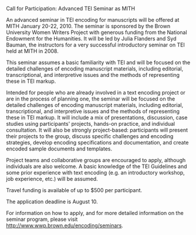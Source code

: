 Call for Participation: Advanced TEI Seminar as MITH

An advanced seminar in TEI encoding for manuscripts will be offered at MITH January 20-22, 2010. The seminar is sponsored by the Brown University Women Writers Project with generous funding from the National Endowment for the Humanities. It will be led by Julia Flanders and Syd Bauman, the instructors for a very successful introductory seminar on TEI held at MITH in 2008.

This seminar assumes a basic familiarity with TEI and will be focused on the detailed challenges of encoding manuscript materials, including editorial, transcriptional, and interpretive issues and the methods of representing these in TEI markup.

Intended for people who are already involved in a text encoding project or are in the process of planning one, the seminar will be focused on the detailed challenges of encoding manuscript materials, including editorial, transcriptional, and interpretive issues and the methods of representing these in TEI markup. It will include a mix of presentations, discussion, case studies using participants' projects, hands-on practice, and individual consultation. It will also be strongly project-based: participants will present their projects to the group, discuss specific challenges and encoding strategies, develop encoding specifications and documentation, and create encoded sample documents and templates.

Project teams and collaborative groups are encouraged to apply, although individuals are also welcome. A basic knowledge of the TEI Guidelines and some prior experience with text encoding (e.g. an introductory workshop, job experience, etc.) will be assumed.

Travel funding is available of up to \$500 per participant.

The application deadline is August 10.

For information on how to apply, and for more detailed information on the seminar program, please visit http://www.wwp.brown.edu/encoding/seminars.